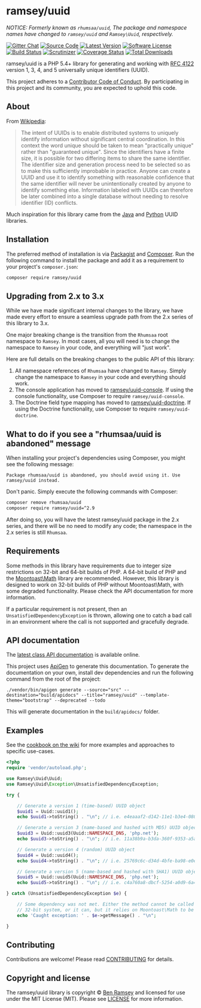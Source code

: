 # ramsey/uuid

_NOTICE: Formerly known as `rhumsaa/uuid`, The package and namespace names have changed to `ramsey/uuid` and `Ramsey\Uuid`, respectively._

[![Gitter Chat][badge-gitter]][gitter]
[![Source Code][badge-source]][source]
[![Latest Version][badge-release]][release]
[![Software License][badge-license]][license]
[![Build Status][badge-build]][build]
[![Scrutinizer][badge-quality]][quality]
[![Coverage Status][badge-coverage]][coverage]
[![Total Downloads][badge-downloads]][downloads]

ramsey/uuid is a PHP 5.4+ library for generating and working with [RFC 4122][rfc4122] version 1, 3, 4, and 5 universally unique identifiers (UUID).

This project adheres to a [Contributor Code of Conduct][conduct]. By participating in this project and its community, you are expected to uphold this code.


## About

From [Wikipedia](http://en.wikipedia.org/wiki/Universally_unique_identifier):

> The intent of UUIDs is to enable distributed systems to uniquely identify information without significant central coordination. In this context the word unique should be taken to mean "practically unique" rather than "guaranteed unique". Since the identifiers have a finite size, it is possible for two differing items to share the same identifier. The identifier size and generation process need to be selected so as to make this sufficiently improbable in practice. Anyone can create a UUID and use it to identify something with reasonable confidence that the same identifier will never be unintentionally created by anyone to identify something else. Information labeled with UUIDs can therefore be later combined into a single database without needing to resolve identifier (ID) conflicts.

Much inspiration for this library came from the [Java][javauuid] and [Python][pyuuid] UUID libraries.


## Installation

The preferred method of installation is via [Packagist][] and [Composer][]. Run the following command to install the package and add it as a requirement to your project's `composer.json`:

```bash
composer require ramsey/uuid
```


## Upgrading from 2.x to 3.x

While we have made significant internal changes to the library, we have made every effort to ensure a seamless upgrade path from the 2.x series of this library to 3.x.

One major breaking change is the transition from the `Rhumsaa` root namespace to `Ramsey`. In most cases, all you will need is to change the namespace to `Ramsey` in your code, and everything will "just work".

Here are full details on the breaking changes to the public API of this library:

1. All namespace references of `Rhumsaa` have changed to `Ramsey`. Simply change the namespace to `Ramsey` in your code and everything should work.
2. The console application has moved to [ramsey/uuid-console](https://packagist.org/packages/ramsey/uuid-console). If using the console functionality, use Composer to require `ramsey/uuid-console`.
3. The Doctrine field type mapping has moved to [ramsey/uuid-doctrine](https://packagist.org/packages/ramsey/uuid-doctrine). If using the Doctrine functionality, use Composer to require `ramsey/uuid-doctrine`.


## What to do if you see a "rhumsaa/uuid is abandoned" message

When installing your project's dependencies using Composer, you might see the following message:

```
Package rhumsaa/uuid is abandoned, you should avoid using it. Use ramsey/uuid instead.
```

Don't panic. Simply execute the following commands with Composer:

``` bash
composer remove rhumsaa/uuid
composer require ramsey/uuid=^2.9
```

After doing so, you will have the latest ramsey/uuid package in the 2.x series, and there will be no need to modify any code; the namespace in the 2.x series is still `Rhumsaa`.


## Requirements

Some methods in this library have requirements due to integer size restrictions on 32-bit and 64-bit builds of PHP. A 64-bit build of PHP and the [Moontoast\Math][] library are recommended. However, this library is designed to work on 32-bit builds of PHP without Moontoast\Math, with some degraded functionality. Please check the API documentation for more information.

If a particular requirement is not present, then an `UnsatisfiedDependencyException` is thrown, allowing one to catch a bad call in an environment where the call is not supported and gracefully degrade.


## API documentation

The [latest class API documentation][apidocs] is available online.

This project uses [ApiGen](http://apigen.org/) to generate this documentation. To generate the documentation on your own, install dev dependencies and run the following command from the root of the project:

```
./vendor/bin/apigen generate --source="src" --destination="build/apidocs" --title="ramsey/uuid" --template-theme="bootstrap" --deprecated --todo
```

This will generate documentation in the `build/apidocs/` folder.


## Examples

See the [cookbook on the wiki][wiki-cookbook] for more examples and approaches to specific use-cases.

```php
<?php
require 'vendor/autoload.php';

use Ramsey\Uuid\Uuid;
use Ramsey\Uuid\Exception\UnsatisfiedDependencyException;

try {

    // Generate a version 1 (time-based) UUID object
    $uuid1 = Uuid::uuid1();
    echo $uuid1->toString() . "\n"; // i.e. e4eaaaf2-d142-11e1-b3e4-080027620cdd

    // Generate a version 3 (name-based and hashed with MD5) UUID object
    $uuid3 = Uuid::uuid3(Uuid::NAMESPACE_DNS, 'php.net');
    echo $uuid3->toString() . "\n"; // i.e. 11a38b9a-b3da-360f-9353-a5a725514269

    // Generate a version 4 (random) UUID object
    $uuid4 = Uuid::uuid4();
    echo $uuid4->toString() . "\n"; // i.e. 25769c6c-d34d-4bfe-ba98-e0ee856f3e7a

    // Generate a version 5 (name-based and hashed with SHA1) UUID object
    $uuid5 = Uuid::uuid5(Uuid::NAMESPACE_DNS, 'php.net');
    echo $uuid5->toString() . "\n"; // i.e. c4a760a8-dbcf-5254-a0d9-6a4474bd1b62

} catch (UnsatisfiedDependencyException $e) {

    // Some dependency was not met. Either the method cannot be called on a
    // 32-bit system, or it can, but it relies on Moontoast\Math to be present.
    echo 'Caught exception: ' . $e->getMessage() . "\n";

}
```


## Contributing

Contributions are welcome! Please read [CONTRIBUTING][] for details.


## Copyright and license

The ramsey/uuid library is copyright © [Ben Ramsey](https://benramsey.com/) and licensed for use under the MIT License (MIT). Please see [LICENSE][] for more information.



[rfc4122]: http://tools.ietf.org/html/rfc4122
[conduct]: https://github.com/ramsey/uuid/blob/master/CODE_OF_CONDUCT.md
[javauuid]: http://docs.oracle.com/javase/6/docs/api/java/util/UUID.html
[pyuuid]: http://docs.python.org/3/library/uuid.html
[packagist]: https://packagist.org/packages/ramsey/uuid
[composer]: http://getcomposer.org/
[moontoast\math]: https://packagist.org/packages/moontoast/math
[apidocs]: http://docs.benramsey.com/ramsey-uuid/latest/
[wiki-cookbook]: https://github.com/ramsey/uuid/wiki/Ramsey%5CUuid-Cookbook
[contributing]: https://github.com/ramsey/uuid/blob/master/CONTRIBUTING.md

[badge-gitter]: https://img.shields.io/badge/gitter-join_chat-brightgreen.svg?style=flat-square
[badge-source]: https://img.shields.io/badge/source-ramsey/uuid-blue.svg?style=flat-square
[badge-release]: https://img.shields.io/packagist/v/ramsey/uuid.svg?style=flat-square
[badge-license]: https://img.shields.io/badge/license-MIT-brightgreen.svg?style=flat-square
[badge-build]: https://img.shields.io/travis/ramsey/uuid/master.svg?style=flat-square
[badge-quality]: https://img.shields.io/scrutinizer/g/ramsey/uuid/master.svg?style=flat-square
[badge-coverage]: https://img.shields.io/coveralls/ramsey/uuid/master.svg?style=flat-square
[badge-downloads]: https://img.shields.io/packagist/dt/ramsey/uuid.svg?style=flat-square

[gitter]: https://gitter.im/ramsey/uuid
[source]: https://github.com/ramsey/uuid
[release]: https://packagist.org/packages/ramsey/uuid
[license]: https://github.com/ramsey/uuid/blob/master/LICENSE
[build]: https://travis-ci.org/ramsey/uuid
[quality]: https://scrutinizer-ci.com/g/ramsey/uuid/
[coverage]: https://coveralls.io/r/ramsey/uuid?branch=master
[downloads]: https://packagist.org/packages/ramsey/uuid
